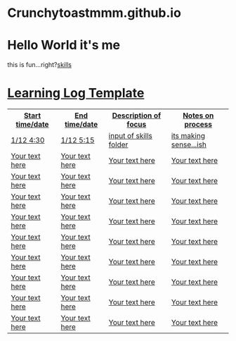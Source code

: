 # Crunchytoastmmm.github.io

<html>
<body>
<h1>Hello World it's me</h1>
<p>this is fun...right?<a href="https://github.com/Crunchytoastmmm/skills/blob/master/learning-log/index.html">skills</p>

<html>
<head>
  <title>Skills Assignment Template</title>
  <meta charset="utf-8" />

  <link type="text/css" rel="stylesheet" href="../dist/css/bootstrap.css" />

</head>
<body>


<div class="container">
    <div class="row">
        <div class="col-md-12">
            <h1>Learning Log Template</h1>
            <table class="table table-bordered">
            <tr><th class="bg-primary text-white">Start time/date</th><th class="bg-primary text-white">End time/date</th><th class="bg-primary text-white">Description of focus</th><th class="bg-primary text-white">Notes on process</th>
            <tr><td>1/12 4:30</td><td>1/12 5:15</td><td>input of skills folder</td><td>its making sense...ish</td></tr>
            <tr><td>Your text here</td><td>Your text here</td><td>Your text here</td><td>Your text here</td></tr>
            <tr><td>Your text here</td><td>Your text here</td><td>Your text here</td><td>Your text here</td></tr>
            <tr><td>Your text here</td><td>Your text here</td><td>Your text here</td><td>Your text here</td></tr>
            <tr><td>Your text here</td><td>Your text here</td><td>Your text here</td><td>Your text here</td></tr>
            <tr><td>Your text here</td><td>Your text here</td><td>Your text here</td><td>Your text here</td></tr>
            <tr><td>Your text here</td><td>Your text here</td><td>Your text here</td><td>Your text here</td></tr>
            <tr><td>Your text here</td><td>Your text here</td><td>Your text here</td><td>Your text here</td></tr>
            <tr><td>Your text here</td><td>Your text here</td><td>Your text here</td><td>Your text here</td></tr>
            <tr><td>Your text here</td><td>Your text here</td><td>Your text here</td><td>Your text here</td></tr>
            </table>
        </div>
     </div>
  </div>
 </div>

  <!-- JavaScript -->
  <script src="../js/jquery-3.1.0.min.js"></script>
  <script src="../dist/js/bootstrap.js"></script>

</body>
</html>
</body>
</html>

